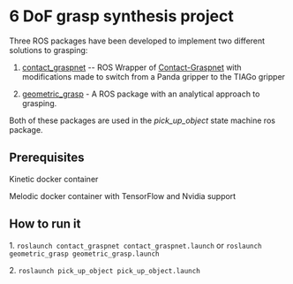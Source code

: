 # 6 DoF grasp synthesis project

Three ROS packages have been developed to implement two different solutions to grasping:

  1. [contact_graspnet](https://github.com/jucamohedano/ros_contact_graspnet/tree/main/contact_graspnet) -- ROS Wrapper of [Contact-Graspnet](https://github.com/NVlabs/contact_graspnet) with modifications made to switch from a Panda gripper to the TIAGo gripper

  2. [geometric_grasp](https://github.com/jucamohedano/ros_contact_graspnet/tree/main/geometric_grasp) - A ROS package with an analytical approach to grasping.

Both of these packages are used in the *pick_up_object* state machine ros package.

## Prerequisites

Kinetic docker container

Melodic docker container with TensorFlow and Nvidia support


## How to run it

1\. `roslaunch contact_graspnet contact_graspnet.launch` or `roslaunch geometric_grasp geometric_grasp.launch`

2\. `roslaunch pick_up_object pick_up_object.launch`
